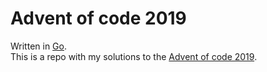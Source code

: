 # Advent of code 2019

Written in [Go](https://golang.org/).  
This is a repo with my solutions to the [Advent of code 2019](https://adventofcode.com/2019).
